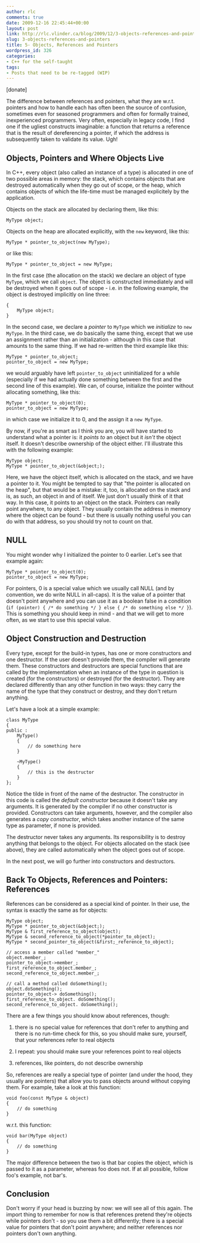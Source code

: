 ```yaml
---
author: rlc
comments: true
date: 2009-12-16 22:45:44+00:00
layout: post
link: http://rlc.vlinder.ca/blog/2009/12/3-objects-references-and-pointers/
slug: 3-objects-references-and-pointers
title: 5- Objects, References and Pointers
wordpress_id: 326
categories:
- C++ for the self-taught
tags:
- Posts that need to be re-tagged (WIP)
---
```


[donate]

The difference between references and pointers, what they are w.r.t. pointers and how to handle each has often been the source of confusion, sometimes even for seasoned programmers and often for formally trained, inexperienced programmers. Very often, especially in legacy code, I find one if the ugliest constructs imaginable: a function that returns a reference that is the result of dereferencing a pointer, if which the address is subsequently taken to validate its value. Ugh!
<!--more-->


## Objects, Pointers and Where Objects Live


In C++, every object (also called an instance of a type) is allocated in one of two possible areas in memory: the stack, which contains objects that are destroyed automatically when they go out of scope, or the heap, which contains objects of which the life-time must be managed explicitely by the application.

Objects on the stack are allocated by declaring them, like this: 
    
    MyType object;

Objects on the heap are allocated explicitly, with the `new` keyword, like this: 
    
    MyType * pointer_to_object(new MyType);

or like this: 
    
    MyType * pointer_to_object = new MyType;

In the first case (the allocation on the stack) we declare an object of type `MyType`, which we call `object`. The object is constructed immediately and will be destroyed when it goes out of scope - i.e. in the following example, the object is destroyed implicitly on line three: 
    
    {
        MyType object;
    }



In the second case, we declare a _pointer_ to `MyType` which we _initialize_ to `new MyType`. In the third case, we do basically the same thing, except that we use an assignment rather than an initialization - although in this case that amounts to the same thing. If we had re-written the third example like this: 
    
    MyType * pointer_to_object;
    pointer_to_object = new MyType;

we would arguably have left `pointer_to_object` uninitialized for a while (especially if we had actually done something between the first and the second line of this example). We can, of course, initialize the pointer without allocating something, like this: 
    
    MyType * pointer_to_object(0);
    pointer_to_object = new MyType;

in which case we initialize it to 0, and the assign it a `new MyType`.

By now, if you're as smart as I think you are, you will have started to understand what a pointer is: it _points to_ an object but it _isn't_ the object itself. It doesn't describe ownership of the object either. I'll illustrate this with the following example: 
    
    MyType object;
    MyType * pointer_to_object(&object;);

Here, we have the object itself, which is allocated on the stack, and we have a pointer to it. You might be tempted to say that "the pointer is allocated on the heap", but that would be a mistake: it, too, is allocated on the stack and is, as such, an object in and of itself. We just don't usually think of it that way. In this case, it points to an object on the stack. Pointers can really point anywhere, to any object. They usually contain the address in memory where the object can be found - but there is usually nothing useful you can do with that address, so you should try not to count on that.



## NULL


You might wonder why I initialized the pointer to 0 earlier. Let's see that example again: 
    
    MyType * pointer_to_object(0);
    pointer_to_object = new MyType;

For pointers, 0 is a special value which we usually call NULL (and by convention, we do write NULL in all-caps). It is the value of a pointer that doesn't point anywhere and you can use it as a boolean false in a condition (`if (pointer) { /* do something */ } else { /* do something else */ }`). This is something you should keep in mind - and that we will get to more often, as we start to use this special value.



## Object Construction and Destruction


Every type, except for the build-in types, has one or more constructors and one destructor. If the user doesn't provide them, the compiler will generate them. These constructors and destructors are special functions that are called by the implementation when an instance of the type in question is created (for the constructors) or destroyed (for the destructor). They are declared differently than any other function in two ways: they carry the name of the type that they construct or destroy, and they don't return anything.

Let's have a look at a simple example: 
    
    class MyType
    {
    public :
        MyType()
        {
            // do something here
        }
    
        ~MyType()
        {
            // this is the destructor
        }
    };

Notice the tilde in front of the name of the destructor. The constructor in this code is called the _default constructor_ because it doesn't take any arguments. It is generated by the compiler if no other constructor is provided. Constructors can take arguments, however, and the compiler also generates a _copy constructor_, which takes another instance of the same type as parameter, if none is provided.

The destructor never takes any arguments. Its responsibility is to destroy anything that belongs to the object. For objects allocated on the stack (see above), they are called automatically when the object goes out of scope.

In the next post, we will go further into constructors and destructors.



## Back To Objects, References and Pointers: References


References can be considered as a special kind of pointer. In their use, the syntax is exactly the same as for objects: 
    
    MyType object;
    MyType * pointer_to_object(&object;);
    MyType & first_reference_to_object(object);
    MyType & second_reference_to_object(*pointer_to_object);
    MyType * second_pointer_to_object(&first;_reference_to_object);
    
    // access a member called "member_"
    object.member_;
    pointer_to_object->member_;
    first_reference_to_object.member_;
    second_reference_to_object.member_;
    
    // call a method called doSomething();
    object.doSomething();
    pointer_to_object-> doSomething();
    first_reference_to_object. doSomething();
    second_reference_to_object. doSomething();



There are a few things you should know about references, though:



	
  1. there is no special value for references that don't refer to anything and there is no run-time check for this, so you should make sure, yourself, that your references refer to real objects

	
  2. I repeat: you should make sure your references point to real objects

	
  3. references, like pointers, do not describe ownership



So, references are really a special type of pointer (and under the hood, they usually are pointers) that allow you to pass objects around without copying them. For example, take a look at this function: 
    
    void foo(const MyType & object)
    {
        // do something
    }

w.r.t. this function: 
    
    void bar(MyType object)
    {
        // do something
    }

The major difference between the two is that bar copies the object, which is passed to it as a parameter, whereas foo does not. If at all possible, follow foo's example, not bar's.



## Conclusion


Don't worry if your head is buzzing by now: we will see all of this again. The import thing to remember for now is that references pretend they're objects while pointers don't - so you use them a bit differently; there is a special value for pointers that don't point anywhere; and neither references nor pointers don't own anything.
